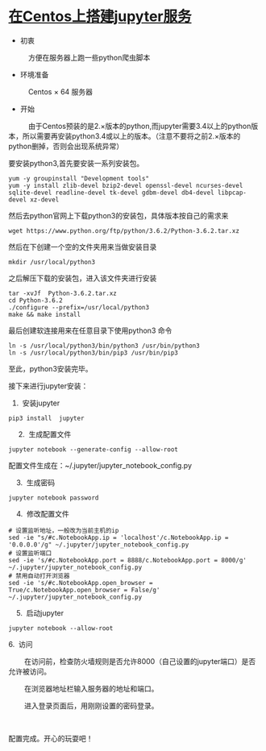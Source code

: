 # [在Centos上搭建jupyter服务](https://blog.csdn.net/woaidouya123/article/details/103358228)
<ul><li>初衷</li></ul>
<p>&nbsp;&nbsp;&nbsp;&nbsp;&nbsp;&nbsp;&nbsp;&nbsp;&nbsp; 方便在服务器上跑一些python爬虫脚本</p> 
<ul><li>环境准备</li></ul>
<p>&nbsp;&nbsp;&nbsp;&nbsp;&nbsp; &nbsp; &nbsp; Centos × 64 服务器</p> 
<ul><li>开始</li></ul>
<p>&nbsp;&nbsp;&nbsp;&nbsp;&nbsp;&nbsp;&nbsp;&nbsp;&nbsp; 由于Centos预装的是2.×版本的python,而jupyter需要3.4以上的python版本，所以需要再安装python3.4或以上的版本。（注意不要将之前2.×版本的python删掉，否则会出现系统异常）</p> 
<p>要安装python3,首先要安装一系列安装包。</p> 

```
yum -y groupinstall "Development tools"
yum -y install zlib-devel bzip2-devel openssl-devel ncurses-devel sqlite-devel readline-devel tk-devel gdbm-devel db4-devel libpcap-devel xz-devel 
``` 
<p>然后去python官网上下载python3的安装包，具体版本按自己的需求来</p> 

```
wget https://www.python.org/ftp/python/3.6.2/Python-3.6.2.tar.xz
``` 
<p>然后在下创建一个空的文件夹用来当做安装目录</p> 

```
mkdir /usr/local/python3 
``` 
<p>之后解压下载的安装包，进入该文件夹进行安装</p> 

```
tar -xvJf  Python-3.6.2.tar.xz
cd Python-3.6.2
./configure --prefix=/usr/local/python3
make && make install
``` 
<p>最后创建软连接用来在任意目录下使用python3&nbsp;命令</p> 

```
ln -s /usr/local/python3/bin/python3 /usr/bin/python3
ln -s /usr/local/python3/bin/pip3 /usr/bin/pip3
``` 
<p>至此，python3安装完毕。</p> 
<p>接下来进行jupyter安装：</p> 
<ol><li>&nbsp;安装jupyter</li></ol>

```
pip3 install  jupyter  
``` 
<p>&nbsp; &nbsp; &nbsp;2. &nbsp;生成配置文件</p> 

```
jupyter notebook --generate-config --allow-root
``` 
<p>配置文件生成在：~/.jupyter/jupyter_notebook_config.py</p> 
<p>&nbsp; &nbsp; 3. &nbsp;生成密码</p> 

```
jupyter notebook password
``` 
<p>&nbsp; &nbsp; 4. &nbsp;修改配置文件</p> 

```
# 设置监听地址，一般改为当前主机的ip
sed -ie "s/#c.NotebookApp.ip = 'localhost'/c.NotebookApp.ip = '0.0.0.0'/g" ~/.jupyter/jupyter_notebook_config.py
# 设置监听端口
sed -ie 's/#c.NotebookApp.port = 8888/c.NotebookApp.port = 8000/g' ~/.jupyter/jupyter_notebook_config.py
# 禁用自动打开浏览器
sed -ie 's/#c.NotebookApp.open_browser = True/c.NotebookApp.open_browser = False/g' ~/.jupyter/jupyter_notebook_config.py
``` 
<p>&nbsp; &nbsp; 5. &nbsp;启动jupyter</p> 

```
jupyter notebook --allow-root
``` 
<p>6. &nbsp;访问</p> 
<p>&nbsp;&nbsp;&nbsp;&nbsp;&nbsp; &nbsp; 在访问前，检查防火墙规则是否允许8000（自己设置的jupyter端口）是否允许被访问。</p> 
<p>&nbsp;&nbsp;&nbsp;&nbsp;&nbsp; &nbsp; 在浏览器地址栏输入服务器的地址和端口。</p> 
<p>&nbsp;&nbsp;&nbsp;&nbsp;&nbsp; &nbsp; 进入登录页面后，用刚刚设置的密码登录。</p> 
<p>&nbsp;</p> 
<p>配置完成。开心的玩耍吧！</p>
